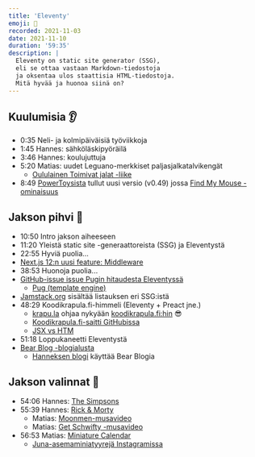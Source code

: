 ```yaml
---
title: 'Eleventy'
emoji: 🦝
recorded: 2021-11-03
date: 2021-11-10
duration: '59:35'
description: |
  Eleventy on static site generator (SSG),
  eli se ottaa vastaan Markdown-tiedostoja
  ja oksentaa ulos staattisia HTML-tiedostoja.
  Mitä hyvää ja huonoa siinä on?
---
```


## Kuulumisia 👂

- 0:35 Neli- ja kolmipäiväisiä työviikkoja
- 1:45 Hannes: sähköläskipyöräilä
- 3:46 Hannes: koulujuttuja
- 5:20 Matias: uudet Leguano-merkkiset paljasjalkatalvikengät
  - [Oululainen Toimivat jalat -liike][toimivat-jalat]
- 8:49 [PowerToysista][powertoys] tullut uusi versio (v0.49)
  jossa [Find My Mouse -ominaisuus][powertoys-find-my-mouse]

## Jakson pihvi 🥩

- 10:50 Intro jakson aiheeseen
- 11:20 Yleistä static site -generaattoreista (SSG) ja Eleventystä
- 22:55 Hyviä puolia...
- [Next.js 12:n uusi feature: Middleware][next.js-middleware]
- 38:53 Huonoja puolia...
- [GitHub-issue issue Pugin hitaudesta Eleventyssä][pug-issue]
  - [Pug (template engine)][pug]
- [Jamstack.org][jamstack] sisältää listauksen eri SSG:istä
- 48:29 Koodikrapula.fi-himmeli (Eleventy + Preact jne.)
  - [krapu.la][krapu.la] ohjaa nykyään [koodikrapula.fi:hin][kk.fi] 😎
  - [Koodikrapula.fi-saitti GitHubissa][kk.fi-github]
  - [JSX vs HTM][jsx-vs-htm]
- 51:18 Loppukaneetti Eleventystä
- [Bear Blog -blogialusta][bear-blog]
  - [Hanneksen blogi][hanki-blog] käyttää Bear Blogia

## Jakson valinnat 🍱

- 54:06 Hannes: [The Simpsons][simpsons]
- 55:39 Hannes: [Rick & Morty][rick-and-morty]
  - Matias: [Moonmen-musavideo][moonmen]
  - Matias: [Get Schwifty -musavideo][get-schwifty]
- 56:53 Matias: [Miniature Calendar][miniature-calendar]
  - [Juna-asemaminiatyyrejä Instagramissa][miniature-calendar-ig]

[bear-blog]: https://bearblog.dev/
[get-schwifty]: https://www.youtube.com/watch?v=I1188GO4p1E
[hanki-blog]: https://hanki.bearblog.dev/
[jamstack]: https://jamstack.org/
[jsx-vs-htm]: https://mtsknn.fi/blog/jsx-vs-htm-hyperscript-tagged-markup/
[kk.fi-github]: https://github.com/koodikrapula/koodikrapula.fi
[kk.fi]: https://koodikrapula.fi/
[krapu.la]: https://krapu.la/
[miniature-calendar-ig]: https://www.instagram.com/p/CU_kDhFhovt/
[miniature-calendar]: https://miniature-calendar.com/
[moonmen]: https://www.youtube.com/watch?v=TgqiSBxvdws
[next.js-middleware]: https://nextjs.org/blog/next-12#introducing-middleware
[powertoys-find-my-mouse]: https://docs.microsoft.com/en-us/windows/powertoys/mouse-utilities
[powertoys]: https://github.com/microsoft/PowerToys
[pug-issue]: https://github.com/11ty/eleventy/issues/1926
[pug]: https://pugjs.org/
[rick-and-morty]: https://www.imdb.com/title/tt2861424/
[simpsons]: https://www.imdb.com/title/tt0096697/
[toimivat-jalat]: https://www.toimivatjalat.fi/
